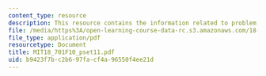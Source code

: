 ```yaml
---
content_type: resource
description: This resource contains the information related to problem set 11.
file: /media/https%3A/open-learning-course-data-rc.s3.amazonaws.com/18-701-algebra-i-fall-2010/b9423f7bc2b697facf4a96550f4ee21d_MIT18_701F10_pset11.pdf
file_type: application/pdf
resourcetype: Document
title: MIT18_701F10_pset11.pdf
uid: b9423f7b-c2b6-97fa-cf4a-96550f4ee21d
---
```

